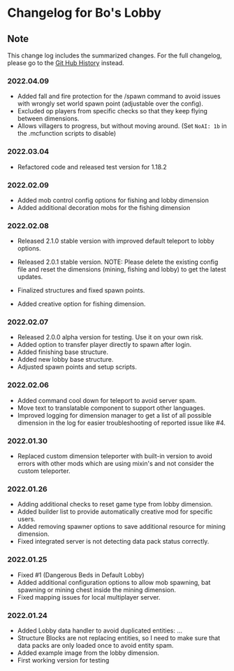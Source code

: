 # Changelog for Bo's Lobby

## Note

This change log includes the summarized changes.
For the full changelog, please go to the [Git Hub History][history] instead.

### 2022.04.09

- Added fall and fire protection for the /spawn command to avoid issues with wrongly set world spawn point (adjustable over the config).
- Excluded op players from specific checks so that they keep flying between dimensions.
- Allows villagers to progress, but without moving around. (Set `NoAI: 1b` in the .mcfunction scripts to disable)

### 2022.03.04

- Refactored code and released test version for 1.18.2

### 2022.02.09

- Added mob control config options for fishing and lobby dimension
- Added additional decoration mobs for the fishing dimension

### 2022.02.08

- Released 2.1.0 stable version with improved default teleport to lobby options.
- Released 2.0.1 stable version.
NOTE: Please delete the existing config file and reset the dimensions (mining, fishing and lobby) to get the latest updates.

- Finalized structures and fixed spawn points.
- Added creative option for fishing dimension.

### 2022.02.07

- Released 2.0.0 alpha version for testing. Use it on your own risk.
- Added option to transfer player directly to spawn after login.
- Added finishing base structure.
- Added new lobby base structure.
- Adjusted spawn points and setup scripts.

### 2022.02.06

- Added command cool down for teleport to avoid server spam.
- Move text to translatable component to support other languages.
- Improved logging for dimension manager to get a list of all possible dimension in the log for easier troubleshooting of reported issue like #4.

### 2022.01.30

- Replaced custom dimension teleporter with built-in version to avoid errors with other mods which are using mixin's and not consider the custom teleporter.

### 2022.01.26

- Adding additional checks to reset game type from lobby dimension.
- Added builder list to provide automatically creative mod for specific users.
- Added removing spawner options to save additional resource for mining dimension.
- Fixed integrated server is not detecting data pack status correctly.

### 2022.01.25

- Fixed #1 (Dangerous Beds in Default Lobby)
- Added additional configuration options to allow mob spawning, bat spawning or mining chest inside the mining dimension.
- Fixed mapping issues for local multiplayer server.

### 2022.01.24

- Added Lobby data handler to avoid duplicated entities: …
- Structure Blocks are not replacing entities, so I need to make sure that data packs are only loaded once to avoid entity spam.
- Added example image from the lobby dimension.
- First working version for testing

[history]: https://github.com/MarkusBordihn/BOs-Lobby/commits/main
